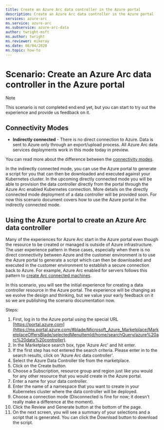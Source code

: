 ```yaml
---
title: Create an Azure Arc data controller in the Azure portal
description: Create an Azure Arc data controller in the Azure portal
services: azure-arc
ms.service: azure-arc
ms.subservice: azure-arc-data
author: twright-msft
ms.author: twright
ms.reviewer: mikeray
ms.date: 08/04/2020
ms.topic: how-to
---
```


# Scenario: Create an Azure Arc data controller in the Azure portal

> [!NOTE]
> This scenario is not completed end:end yet, but you can start to try out the experience and provide us feedback on it.

## Connectivity Modes

- **Indirectly connected** - There is no direct connection to Azure. Data is sent to Azure only through an export/upload process. All Azure Arc data services deployments work in this mode today in preview.

You can read more about the difference between the [connectivity modes](connectivity.md).

In the indirectly connected mode, you can use the Azure portal to generate a script for you that can then be downloaded and executed against your Kubernetes cluster. In the upcoming directly connected mode you will be able to provision the data controller directly from the portal through the Azure Arc enabled Kubernetes connection. More details on the directly connected mode deployment of a data controller will be provided soon. For now this scenario document covers how to use the Azure portal in the indirectly connected mode.

## Using the Azure portal to create an Azure Arc data controller

Many of the experiences for Azure Arc start in the Azure portal even though the resource to be created or managed is outside of Azure infrastructure. The user experience pattern in these cases, especially when there is no direct connectivity between Azure and the customer environment is to use the Azure portal to generate a script which can then be downloaded and executed in the customer environment to establish a secure connection back to Azure. For example, Azure Arc enabled for servers follows this pattern to [create Arc connected machines](/azure-arc/servers/onboard-portal).

In this scenario, you will see the initial experience for creating a data controller resource in the Azure portal. The experience will be changing as we evolve the design and thinking, but we value your early feedback on it so we are publishing the scenario documentation now.

Steps:

1. First, log in to the Azure portal using the special URL [https://portal.azure.com](https://ms.portal.azure.com/#blade/Microsoft_Azure_Marketplace/MarketplaceOffersBlade/selectedMenuItemId/home/searchQuery/azure%20arc%20data%20controller).
1. In the Marketplace search box, type 'Azure Arc' and hit enter. 
1. If the first step has not entered the search criteria. Please enter in to the search results, click on 'Azure Arc data controller'.
1. Select the Azure Data Controller tile from the marketplace. 
1. Click on the Create button.
1. Choose a Subscription, resource group and region just like you would for any other resource that you would create in the Azure portal.
1. Enter a name for your data controller.
1. Enter the name of a namespace that you want to create in your Kubernetes cluster where the data controller will be deployed.
1. Choose a connection mode (Disconnected is fine for now; it doesn't really make a difference at the moment).
1. Click the Review and Generate button at the bottom of the page.
1. On the next screen, you will see a summary of your selections and a script that is generated.  You can click the Download button to download the script. 
